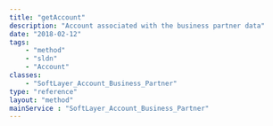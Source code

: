```yaml
---
title: "getAccount"
description: "Account associated with the business partner data"
date: "2018-02-12"
tags:
    - "method"
    - "sldn"
    - "Account"
classes:
    - "SoftLayer_Account_Business_Partner"
type: "reference"
layout: "method"
mainService : "SoftLayer_Account_Business_Partner"
---
```

